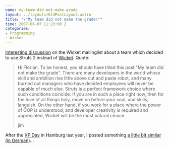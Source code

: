 ```yaml
--- 
name: my-team-did-not-make-grade
layout: ../layouts/OldPostLayout.astro
title: "\"My team did not make the grade\""
time: 2007-06-07 11:23:00 Z
categories: 
- Programming
- Wicket
---
```

<a href="http://www.nabble.com/Re%3A-wicket-did-not-make-the-grade.-p10972169.html">Interesting discussion</a> on the Wicket mailinglist about a team which decided to use Struts 2 instead of <a href="http://www.wicketframework.org">Wicket</a>. Quote:
<blockquote>Hi Florian,
To be honest, you should have titled this post "My team did not make the grade". There are many developers in the world whose skill and ambition rise little above cut and paste robot, and many burned out managers who have decided employees will never be capable of much else. Struts is a perfect framework choice where such conditions coincide. If you are in such a place right now, then for the love of all things holy, move on before your soul, and skills, languish. On the other hand, if you work for a place where the power of OOP is understood, and developer creativity is required and appreciated, Wicket will be the most natural choice.

jim </blockquote>After the <a href="http://www.xpdays.de/2007/de/index.html">XP Day</a> in Hamburg last year, I posted something <a href="http://xpdayblog.it-agile.de/blog/?p=74">a little bit similar (in German)</a>...
